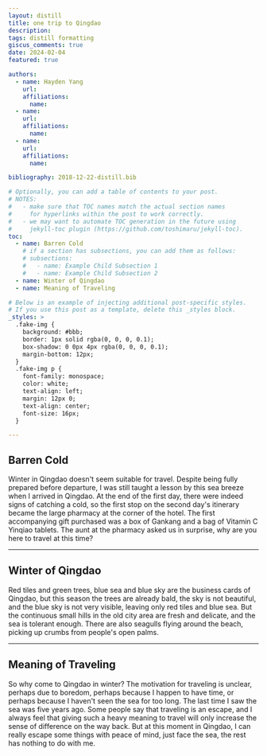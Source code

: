 ```yaml
---
layout: distill
title: one trip to Qingdao
description: 
tags: distill formatting
giscus_comments: true
date: 2024-02-04
featured: true

authors:
  - name: Hayden Yang
    url: 
    affiliations:
      name: 
  - name: 
    url: 
    affiliations:
      name: 
  - name: 
    url: 
    affiliations:
      name: 

bibliography: 2018-12-22-distill.bib

# Optionally, you can add a table of contents to your post.
# NOTES:
#   - make sure that TOC names match the actual section names
#     for hyperlinks within the post to work correctly.
#   - we may want to automate TOC generation in the future using
#     jekyll-toc plugin (https://github.com/toshimaru/jekyll-toc).
toc:
  - name: Barren Cold
    # if a section has subsections, you can add them as follows:
    # subsections:
    #   - name: Example Child Subsection 1
    #   - name: Example Child Subsection 2
  - name: Winter of Qingdao
  - name: Meaning of Traveling

# Below is an example of injecting additional post-specific styles.
# If you use this post as a template, delete this _styles block.
_styles: >
  .fake-img {
    background: #bbb;
    border: 1px solid rgba(0, 0, 0, 0.1);
    box-shadow: 0 0px 4px rgba(0, 0, 0, 0.1);
    margin-bottom: 12px;
  }
  .fake-img p {
    font-family: monospace;
    color: white;
    text-align: left;
    margin: 12px 0;
    text-align: center;
    font-size: 16px;
  }

---
```


## Barren Cold

Winter in Qingdao doesn't seem suitable for travel.
Despite being fully prepared before departure, I was still taught a lesson by this sea breeze when I arrived in Qingdao. At the end of the first day, there were indeed signs of catching a cold, so the first stop on the second day's itinerary became the large pharmacy at the corner of the hotel. The first accompanying gift purchased was a box of Gankang and a bag of Vitamin C Yinqiao tablets. The aunt at the pharmacy asked us in surprise, why are you here to travel at this time?
***

## Winter of Qingdao

Red tiles and green trees, blue sea and blue sky are the business cards of Qingdao, but this season the trees are already bald, the sky is not beautiful, and the blue sky is not very visible, leaving only red tiles and blue sea. But the continuous small hills in the old city area are fresh and delicate, and the sea is tolerant enough. There are also seagulls flying around the beach, picking up crumbs from people's open palms.
***

## Meaning of Traveling

So why come to Qingdao in winter? The motivation for traveling is unclear, perhaps due to boredom, perhaps because I happen to have time, or perhaps because I haven't seen the sea for too long. The last time I saw the sea was five years ago.
Some people say that traveling is an escape, and I always feel that giving such a heavy meaning to travel will only increase the sense of difference on the way back. But at this moment in Qingdao, I can really escape some things with peace of mind, just face the sea, the rest has nothing to do with me.
